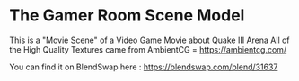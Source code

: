 # The Gamer Room Scene Model
This is a "Movie Scene" of a Video Game Movie about Quake III Arena
All of the High Quality Textures came from AmbientCG = https://ambientcg.com/

You can find it on BlendSwap here : https://blendswap.com/blend/31637
